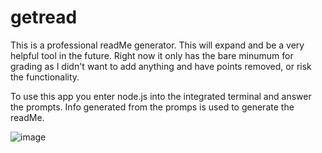 # getread
This is a professional readMe generator. This will expand and be a very helpful tool in the future. Right now it only has the bare minumum for grading as I didn't want to add anything and have points removed, 
or risk the functionality. 

To use this app you enter node.js into the integrated terminal and answer the prompts. Info generated from the promps is used to generate the readMe.

![image](https://github.com/IPv21/getread/assets/132957361/bd8c9000-ed26-44d5-982b-87efe47e9532)

